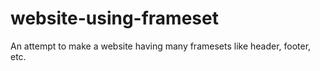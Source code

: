 # website-using-frameset
An attempt to make a website having many framesets like header, footer, etc.
